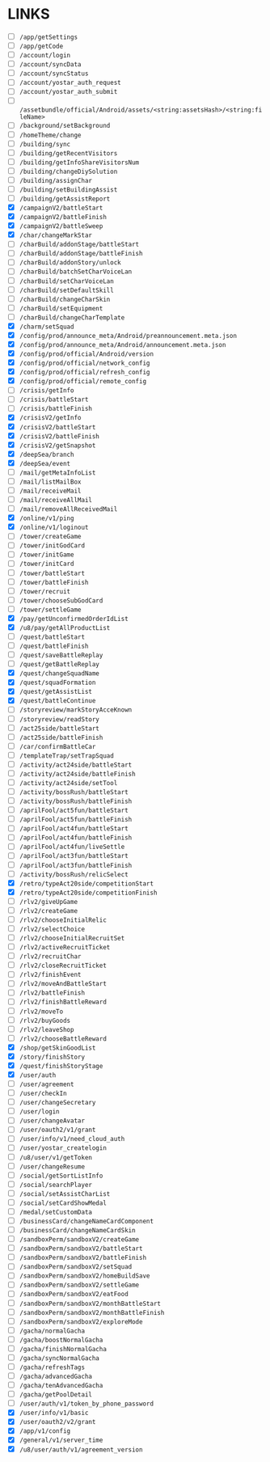 # LINKS

- [ ] `/app/getSettings`
- [ ] `/app/getCode`
- [ ] `/account/login`
- [ ] `/account/syncData`
- [ ] `/account/syncStatus`
- [ ] `/account/yostar_auth_request`
- [ ] `/account/yostar_auth_submit`
- [ ] `/assetbundle/official/Android/assets/<string:assetsHash>/<string:fileName>`
- [ ] `/background/setBackground`
- [ ] `/homeTheme/change`
- [ ] `/building/sync`
- [ ] `/building/getRecentVisitors`
- [ ] `/building/getInfoShareVisitorsNum`
- [ ] `/building/changeDiySolution`
- [ ] `/building/assignChar`
- [ ] `/building/setBuildingAssist`
- [ ] `/building/getAssistReport`
- [x] `/campaignV2/battleStart`
- [x] `/campaignV2/battleFinish`
- [x] `/campaignV2/battleSweep`
- [x] `/char/changeMarkStar`
- [ ] `/charBuild/addonStage/battleStart`
- [ ] `/charBuild/addonStage/battleFinish`
- [ ] `/charBuild/addonStory/unlock`
- [ ] `/charBuild/batchSetCharVoiceLan`
- [ ] `/charBuild/setCharVoiceLan`
- [ ] `/charBuild/setDefaultSkill`
- [ ] `/charBuild/changeCharSkin`
- [ ] `/charBuild/setEquipment`
- [ ] `/charBuild/changeCharTemplate`
- [x] `/charm/setSquad`
- [x] `/config/prod/announce_meta/Android/preannouncement.meta.json`
- [x] `/config/prod/announce_meta/Android/announcement.meta.json`
- [x] `/config/prod/official/Android/version`
- [x] `/config/prod/official/network_config`
- [x] `/config/prod/official/refresh_config`
- [x] `/config/prod/official/remote_config`
- [ ] `/crisis/getInfo`
- [ ] `/crisis/battleStart`
- [ ] `/crisis/battleFinish`
- [x] `/crisisV2/getInfo`
- [x] `/crisisV2/battleStart`
- [x] `/crisisV2/battleFinish`
- [x] `/crisisV2/getSnapshot`
- [x] `/deepSea/branch`
- [x] `/deepSea/event`
- [ ] `/mail/getMetaInfoList`
- [ ] `/mail/listMailBox`
- [ ] `/mail/receiveMail`
- [ ] `/mail/receiveAllMail`
- [ ] `/mail/removeAllReceivedMail`
- [x] `/online/v1/ping`
- [x] `/online/v1/loginout`
- [ ] `/tower/createGame`
- [ ] `/tower/initGodCard`
- [ ] `/tower/initGame`
- [ ] `/tower/initCard`
- [ ] `/tower/battleStart`
- [ ] `/tower/battleFinish`
- [ ] `/tower/recruit`
- [ ] `/tower/chooseSubGodCard`
- [ ] `/tower/settleGame`
- [x] `/pay/getUnconfirmedOrderIdList`
- [x] `/u8/pay/getAllProductList`
- [ ] `/quest/battleStart`
- [ ] `/quest/battleFinish`
- [ ] `/quest/saveBattleReplay`
- [ ] `/quest/getBattleReplay`
- [x] `/quest/changeSquadName`
- [x] `/quest/squadFormation`
- [x] `/quest/getAssistList`
- [x] `/quest/battleContinue`
- [ ] `/storyreview/markStoryAcceKnown`
- [ ] `/storyreview/readStory`
- [ ] `/act25side/battleStart`
- [ ] `/act25side/battleFinish`
- [ ] `/car/confirmBattleCar`
- [ ] `/templateTrap/setTrapSquad`
- [ ] `/activity/act24side/battleStart`
- [ ] `/activity/act24side/battleFinish`
- [ ] `/activity/act24side/setTool`
- [ ] `/activity/bossRush/battleStart`
- [ ] `/activity/bossRush/battleFinish`
- [ ] `/aprilFool/act5fun/battleStart`
- [ ] `/aprilFool/act5fun/battleFinish`
- [ ] `/aprilFool/act4fun/battleStart`
- [ ] `/aprilFool/act4fun/battleFinish`
- [ ] `/aprilFool/act4fun/liveSettle`
- [ ] `/aprilFool/act3fun/battleStart`
- [ ] `/aprilFool/act3fun/battleFinish`
- [ ] `/activity/bossRush/relicSelect`
- [x] `/retro/typeAct20side/competitionStart`
- [x] `/retro/typeAct20side/competitionFinish`
- [ ] `/rlv2/giveUpGame`
- [ ] `/rlv2/createGame`
- [ ] `/rlv2/chooseInitialRelic`
- [ ] `/rlv2/selectChoice`
- [ ] `/rlv2/chooseInitialRecruitSet`
- [ ] `/rlv2/activeRecruitTicket`
- [ ] `/rlv2/recruitChar`
- [ ] `/rlv2/closeRecruitTicket`
- [ ] `/rlv2/finishEvent`
- [ ] `/rlv2/moveAndBattleStart`
- [ ] `/rlv2/battleFinish`
- [ ] `/rlv2/finishBattleReward`
- [ ] `/rlv2/moveTo`
- [ ] `/rlv2/buyGoods`
- [ ] `/rlv2/leaveShop`
- [ ] `/rlv2/chooseBattleReward`
- [x] `/shop/getSkinGoodList`
- [x] `/story/finishStory`
- [x] `/quest/finishStoryStage`
- [x] `/user/auth`
- [ ] `/user/agreement`
- [ ] `/user/checkIn`
- [ ] `/user/changeSecretary`
- [ ] `/user/login`
- [ ] `/user/changeAvatar`
- [ ] `/user/oauth2/v1/grant`
- [ ] `/user/info/v1/need_cloud_auth`
- [ ] `/user/yostar_createlogin`
- [ ] `/u8/user/v1/getToken`
- [ ] `/user/changeResume`
- [ ] `/social/getSortListInfo`
- [ ] `/social/searchPlayer`
- [ ] `/social/setAssistCharList`
- [ ] `/social/setCardShowMedal`
- [ ] `/medal/setCustomData`
- [ ] `/businessCard/changeNameCardComponent`
- [ ] `/businessCard/changeNameCardSkin`
- [ ] `/sandboxPerm/sandboxV2/createGame`
- [ ] `/sandboxPerm/sandboxV2/battleStart`
- [ ] `/sandboxPerm/sandboxV2/battleFinish`
- [ ] `/sandboxPerm/sandboxV2/setSquad`
- [ ] `/sandboxPerm/sandboxV2/homeBuildSave`
- [ ] `/sandboxPerm/sandboxV2/settleGame`
- [ ] `/sandboxPerm/sandboxV2/eatFood`
- [ ] `/sandboxPerm/sandboxV2/monthBattleStart`
- [ ] `/sandboxPerm/sandboxV2/monthBattleFinish`
- [ ] `/sandboxPerm/sandboxV2/exploreMode`
- [ ] `/gacha/normalGacha`
- [ ] `/gacha/boostNormalGacha`
- [ ] `/gacha/finishNormalGacha`
- [ ] `/gacha/syncNormalGacha`
- [ ] `/gacha/refreshTags`
- [ ] `/gacha/advancedGacha`
- [ ] `/gacha/tenAdvancedGacha`
- [ ] `/gacha/getPoolDetail`
- [ ] `/user/auth/v1/token_by_phone_password`
- [x] `/user/info/v1/basic`
- [x] `/user/oauth2/v2/grant`
- [x] `/app/v1/config`
- [x] `/general/v1/server_time`
- [x] `/u8/user/auth/v1/agreement_version`
